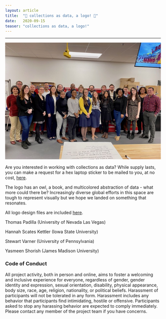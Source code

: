 ```yaml
---
layout: article
title:  "🎨 collections as data, a logo! 🎨"
date:   2020-09-15 
teaser: "collections as data, a logo!"
---
```

---

![](https://github.com/collectionsasdata/part2whole/raw/master/_posts/IMG_0048.jpg "viva las collections as data!")

Are you interested in working with collections as data? While supply lasts, you can make a request for a hex laptop sticker to be mailed to you, at no cost, [here](https://docs.google.com/forms/d/e/1FAIpQLSfSXHv0fKXKghr0WOInoIQI_qdTRao0JPsNy56jo45qUJvaYw/viewform?usp=sf_link).  

The logo has an owl, a book, and multicolored abstraction of data - what more could there be? Increasingly diverse global efforts in this space are tough to represent visually but we hope we landed on something that resonates.   

All logo design files are included [here](https://github.com/collectionsasdata/part2whole/raw/master/collectionsasdata_logo.zip).   


Thomas Padilla (University of Nevada Las Vegas)

Hannah Scates Kettler (Iowa State University)

Stewart Varner (University of Pennsylvania)

Yasmeen Shorish (James Madison University)

### Code of Conduct

All project activity, both in person and online, aims to foster a welcoming and inclusive experience for everyone, regardless of gender, gender identity and expression, sexual orientation, disability, physical appearance, body size, race, age, religion, nationality, or political beliefs. Harassment of participants will not be tolerated in any form. Harassment includes any behavior that participants find intimidating, hostile or offensive. Participants asked to stop any harassing behavior are expected to comply immediately. Please contact any member of the project team if you have concerns.
